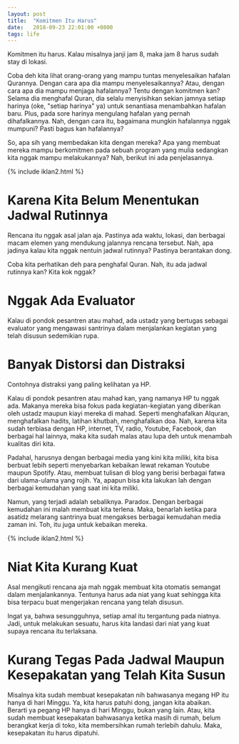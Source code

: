 ```yaml
---
layout: post
title:  "Komitmen Itu Harus"
date:   2018-09-23 22:01:00 +0800
tags: life
---
```


Komitmen itu harus. Kalau misalnya janji jam 8, maka jam 8 harus sudah stay di lokasi.

Coba deh kita lihat orang-orang yang mampu tuntas menyelesaikan hafalan Qurannya. Dengan cara apa dia mampu menyelesaikannya? Atau, dengan cara apa dia mampu menjaga hafalannya? Tentu dengan komitmen kan? Selama dia menghafal Quran, dia selalu menyisihkan sekian jamnya setiap harinya (oke, "setiap harinya" ya) untuk senantiasa menambahkan hafalan baru. Plus, pada sore harinya mengulang hafalan yang pernah dihafalkannya. Nah, dengan cara itu, bagaimana mungkin hafalannya nggak mumpuni? Pasti bagus kan hafalannya?

So, apa sih yang membedakan kita dengan mereka? Apa yang membuat mereka mampu berkomitmen pada sebuah program yang mulia sedangkan kita nggak mampu melakukannya? Nah, berikut ini ada penjelasannya.

{% include iklan2.html %}

# Karena Kita Belum Menentukan Jadwal Rutinnya

Rencana itu nggak asal jalan aja. Pastinya ada waktu, lokasi, dan berbagai macam elemen yang mendukung jalannya rencana tersebut. Nah, apa jadinya kalau kita nggak nentuin jadwal rutinnya? Pastinya berantakan dong.

Coba kita perhatikan deh para penghafal Quran. Nah, itu ada jadwal rutinnya kan? Kita kok nggak?

# Nggak Ada Evaluator

Kalau di pondok pesantren atau mahad, ada ustadz yang bertugas sebagai evaluator yang mengawasi santrinya dalam menjalankan kegiatan yang telah disusun sedemikian rupa.

# Banyak Distorsi dan Distraksi

Contohnya distraksi yang paling kelihatan ya HP.

Kalau di pondok pesantren atau mahad kan, yang namanya HP tu nggak ada. Makanya mereka bisa fokus pada kegiatan-kegiatan yang diberikan oleh ustadz maupun kiayi mereka di mahad. Seperti menghafalkan Alquran, menghafalkan hadits, latihan khutbah, menghafalkan doa. Nah, karena kita sudah terbiasa dengan HP, internet, TV, radio, Youtube, Facebook, dan berbagai hal lainnya, maka kita sudah malas atau lupa deh untuk menambah kualitas diri kita.

Padahal, harusnya dengan berbagai media yang kini kita miliki, kita bisa berbuat lebih seperti menyebarkan kebaikan lewat rekaman Youtube maupun Spotify. Atau, membuat tulisan di blog yang berisi berbagai fatwa dari ulama-ulama yang rojih. Ya, apapun bisa kita lakukan lah dengan berbagai kemudahan yang saat ini kita miliki.

Namun, yang terjadi adalah sebaliknya. Paradox. Dengan berbagai kemudahan ini malah membuat kita terlena. Maka, benarlah ketika para asatidz melarang santrinya buat mengakses berbagai kemudahan media zaman ini. Toh, itu juga untuk kebaikan mereka.

{% include iklan2.html %}

# Niat Kita Kurang Kuat

Asal mengikuti rencana aja mah nggak membuat kita otomatis semangat dalam menjalankannya. Tentunya harus ada niat yang kuat sehingga kita bisa terpacu buat mengerjakan rencana yang telah disusun.

Ingat ya, bahwa sesungguhnya, setiap amal itu tergantung pada niatnya. Jadi, untuk melakukan sesuatu, harus kita landasi dari niat yang kuat supaya rencana itu terlaksana.

# Kurang Tegas Pada Jadwal Maupun Kesepakatan yang Telah Kita Susun

Misalnya kita sudah membuat kesepakatan nih bahwasanya megang HP itu hanya di hari Minggu. Ya, kita harus patuhi dong, jangan kita abaikan. Berarti ya pegang HP hanya di hari Minggu, bukan yang lain. Atau, kita sudah membuat kesepakatan bahwasanya ketika masih di rumah, belum berangkat kerja di toko, kita membersihkan rumah terlebih dahulu. Maka, kesepakatan itu harus dipatuhi.